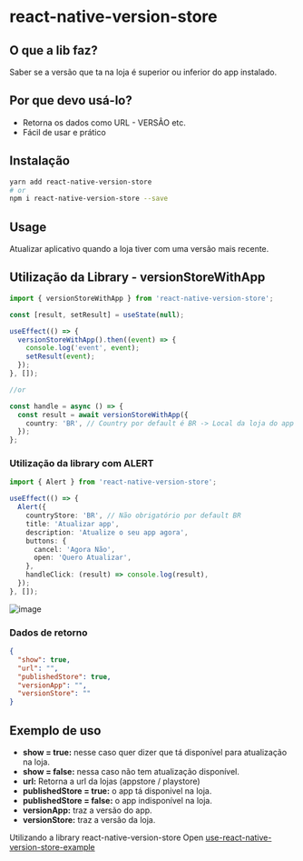 # react-native-version-store

## O que a lib faz?

Saber se a versão que ta na loja é superior ou inferior do app instalado.

## Por que devo usá-lo?

- Retorna os dados como URL - VERSÂO etc.
- Fácil de usar e prático

## Instalação

```bash
yarn add react-native-version-store
# or
npm i react-native-version-store --save
```

## Usage

Atualizar aplicativo quando a loja tiver com uma versão mais recente.

## Utilização da Library - versionStoreWithApp

```ts
import { versionStoreWithApp } from 'react-native-version-store';

const [result, setResult] = useState(null);

useEffect(() => {
  versionStoreWithApp().then((event) => {
    console.log('event', event);
    setResult(event);
  });
}, []);

//or

const handle = async () => {
  const result = await versionStoreWithApp({
    country: 'BR', // Country por default é BR -> Local da loja do app
  });
};
```

### Utilização da library com ALERT

```ts
import { Alert } from 'react-native-version-store';

useEffect(() => {
  Alert({
    countryStore: 'BR', // Não obrigatório por default BR
    title: 'Atualizar app',
    description: 'Atualize o seu app agora',
    buttons: {
      cancel: 'Agora Não',
      open: 'Quero Atualizar',
    },
    handleClick: (result) => console.log(result),
  });
}, []);
```
![image](https://user-images.githubusercontent.com/53883958/207477918-97bce1de-9d7a-484c-b062-7bcdda926cd3.png)


### Dados de retorno

```json
{
  "show": true,
  "url": "",
  "publishedStore": true,
  "versionApp": "",
  "versionStore": ""
}
```

## Exemplo de uso

- **show = true:** nesse caso quer dizer que tá disponível para atualização na loja.
- **show = false:** nessa caso não tem atualização disponível.
- **url:** Retorna a url da lojas (appstore / playstore)
- **publishedStore = true:** o app tá disponivel na loja.
- **publishedStore = false:** o app indisponível na loja.
- **versionApp:** traz a versão do app.
- **versionStore:** traz a versão da loja.

Utilizando a library react-native-version-store
Open [use-react-native-version-store-example](https://github.com/fabionmoraes/native-version-store)
